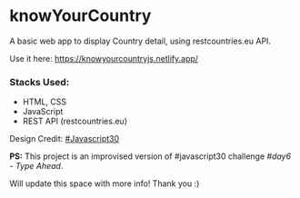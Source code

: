 # knowYourCountry
A basic web app to display Country detail, using restcountries.eu API.

Use it here: https://knowyourcountryjs.netlify.app/ 

### Stacks Used:
+ HTML, CSS
+ JavaScript
+ REST API (restcountries.eu)

Design Credit: [#Javascript30](https://javascript30.com/)

**PS:** This project is an improvised version of #javascript30 challenge *#day6 - Type Ahead*.

Will update this space with more info!
Thank you :)
